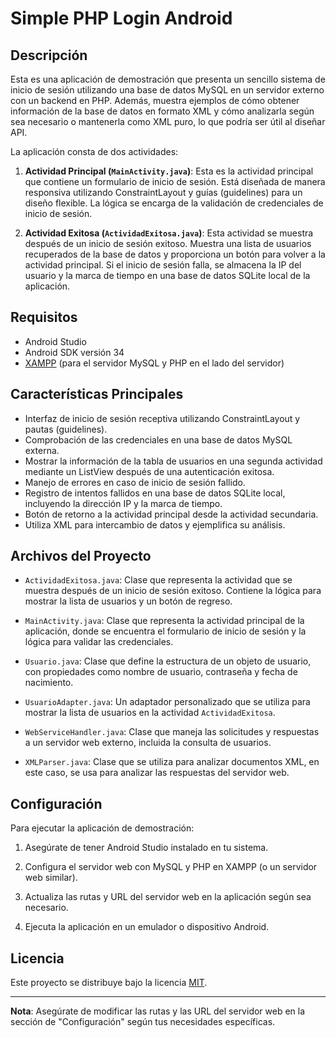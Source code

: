 # Simple PHP Login Android

## Descripción

Esta es una aplicación de demostración que presenta un sencillo sistema de inicio de sesión utilizando una base de datos MySQL en un servidor externo con un backend en PHP. Además, muestra ejemplos de cómo obtener información de la base de datos en formato XML y cómo analizarla según sea necesario o mantenerla como XML puro, lo que podría ser útil al diseñar API.

La aplicación consta de dos actividades:

1. **Actividad Principal (`MainActivity.java`)**: Esta es la actividad principal que contiene un formulario de inicio de sesión. Está diseñada de manera responsiva utilizando ConstraintLayout y guías (guidelines) para un diseño flexible. La lógica se encarga de la validación de credenciales de inicio de sesión.

2. **Actividad Exitosa (`ActividadExitosa.java`)**: Esta actividad se muestra después de un inicio de sesión exitoso. Muestra una lista de usuarios recuperados de la base de datos y proporciona un botón para volver a la actividad principal. Si el inicio de sesión falla, se almacena la IP del usuario y la marca de tiempo en una base de datos SQLite local de la aplicación.

## Requisitos

- Android Studio
- Android SDK versión 34
- [XAMPP](https://www.apachefriends.org/index.html) (para el servidor MySQL y PHP en el lado del servidor)


## Características Principales

- Interfaz de inicio de sesión receptiva utilizando ConstraintLayout y pautas (guidelines).
- Comprobación de las credenciales en una base de datos MySQL externa.
- Mostrar la información de la tabla de usuarios en una segunda actividad mediante un ListView después de una autenticación exitosa.
- Manejo de errores en caso de inicio de sesión fallido.
- Registro de intentos fallidos en una base de datos SQLite local, incluyendo la dirección IP y la marca de tiempo.
- Botón de retorno a la actividad principal desde la actividad secundaria.
- Utiliza XML para intercambio de datos y ejemplifica su análisis.


## Archivos del Proyecto

- `ActividadExitosa.java`: Clase que representa la actividad que se muestra después de un inicio de sesión exitoso. Contiene la lógica para mostrar la lista de usuarios y un botón de regreso.

- `MainActivity.java`: Clase que representa la actividad principal de la aplicación, donde se encuentra el formulario de inicio de sesión y la lógica para validar las credenciales.

- `Usuario.java`: Clase que define la estructura de un objeto de usuario, con propiedades como nombre de usuario, contraseña y fecha de nacimiento.

- `UsuarioAdapter.java`: Un adaptador personalizado que se utiliza para mostrar la lista de usuarios en la actividad `ActividadExitosa`.

- `WebServiceHandler.java`: Clase que maneja las solicitudes y respuestas a un servidor web externo, incluida la consulta de usuarios.

- `XMLParser.java`: Clase que se utiliza para analizar documentos XML, en este caso, se usa para analizar las respuestas del servidor web.

## Configuración

Para ejecutar la aplicación de demostración:

1. Asegúrate de tener Android Studio instalado en tu sistema.

2. Configura el servidor web con MySQL y PHP en XAMPP (o un servidor web similar).

3. Actualiza las rutas y URL del servidor web en la aplicación según sea necesario.

4. Ejecuta la aplicación en un emulador o dispositivo Android.


## Licencia

Este proyecto se distribuye bajo la licencia [MIT](LICENSE).

---
**Nota**: Asegúrate de modificar las rutas y las URL del servidor web en la sección de "Configuración" según tus necesidades específicas.
